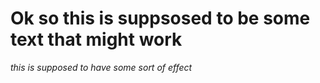 # Ok so this is suppsosed to be some text that might work

*this is supposed to have some sort of effect*